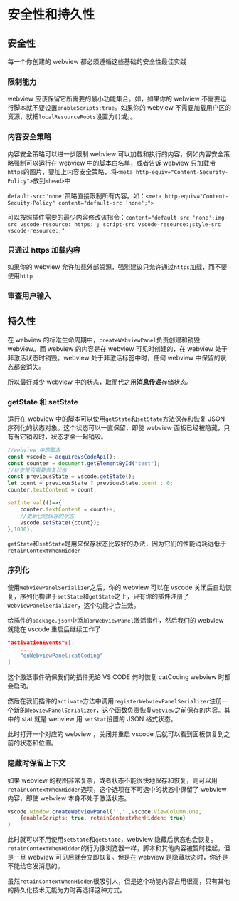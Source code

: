 # 安全性和持久性

## 安全性

每一个你创建的 webview 都必须遵循这些基础的安全性最佳实践

### 限制能力

webview 应该保留它所需要的最小功能集合。如，如果你的 webview 不需要运行脚本就不要设置`enableScripts:true`。如果你的 webview 不需要加载用户区的资源，就把`localResourceRoots`设置为`[]`或。。

### 内容安全策略

内容安全策略可以进一步限制 webview 可以加载和执行的内容，例如内容安全策略强制可以运行在 webview 中的脚本白名单，或者告诉 webview 只加载带`https`的图片，要加上内容安全策略，将`<meta http-equiv="Content-Security-Policy">`放到`<head>`中

`default-src:'none'`策略直接限制所有内容。如：`<meta http-equiv="Content-Secuity-Policy" content="default-src 'none';">`

可以按照插件需要的最少内容修改该指令：`content="default-src 'none';img-src vscode-resource: https:'; script-src vscode-resource:;style-src vscode-resource:;"`

### 只通过 https 加载内容

如果你的 webview 允许加载外部资源，强烈建议只允许通过`https`加载，而不要使用`http`

### 审查用户输入

## 持久性

在 webview 的标准生命周期中，`createWebviewPanel`负责创建和销毁 webview。而 webview 的内容是在 webview 可见时创建的，在 webview 处于非激活状态时销毁。webview 处于非激活标签中时，任何 webview 中保留的状态都会消失。

所以最好减少 webview 中的状态，取而代之用**消息传递**存储状态。

### getState 和 setState

运行在 webview 中的脚本可以使用`getState`和`setState`方法保存和恢复 JSON 序列化的状态对象。这个状态可以一直保留，即使 webview 面板已经被隐藏，只有当它销毁时，状态才会一起销毁。
```js
//webview 中的脚本
const vscode = acquireVsCodeApi();
const counter = document.getElementById("test");
//检查是否需要恢复状态
const previousState = vscode.getState();
let count = previousState ? previousState.count : 0;
counter.textContent = count;

setInterval(()=>{
    counter.textContent = count++;
    //更新已经保存的状态
    vscode.setState({count});
},1000);
```

`getState`和`setState`是用来保存状态比较好的办法，因为它们的性能消耗远低于`retainContextWhenHidden`

### 序列化

使用`WebviewPanelSerializer`之后，你的 webview 可以在 vscode 关闭后自动恢复，序列化构建于`setState`和`getState`之上，只有你的插件注册了`WebviewPanelSerializer`，这个功能才会生效。

给插件的`package.json`中添加`onWebviewPanel`激活事件，然后我们的 webview 就能在 vscode 重启后继续工作了
```json
"activationEvents":[
    ...,
    "onWebviewPanel:catCoding"
]
```
这个激活事件确保我们的插件无论 VS CODE 何时恢复 catCoding webview 时都会启动。

然后在我们插件的`activate`方法中调用`registerWebviewPanelSerializer`注册一个新的`WebviewPanelSerializer`，这个函数负责恢复`webview`之前保存的内容。其中的 stat 就是 webview 用 `setStat`设置的 JSON 格式状态。

此时打开一个对应的 webview ，关闭并重启 vscode 后就可以看到面板恢复到之前的状态和位置。

### 隐藏时保留上下文

如果 webview 的视图非常复杂，或者状态不能很快地保存和恢复，则可以用`retainContextWhenHidden`选项，这个选项在不可选中的状态中保留了 webview 内容，即使 webview 本身不处于激活状态。
```js
vscode.window.createWebviewPanel('','',vscode.ViewColumn.One,
    {enableScripts: true, retainContextWhenHidden: true}
)
```
此时就可以不用使用`setState`和`getState`，webview 隐藏后状态也会恢复。`retainContextWhenHidden`的行为像浏览器一样，脚本和其他内容被暂时挂起，但是一旦 webview 可见后就会立即恢复。但是在 webview 是隐藏状态时，你还是不能给它发消息的。

虽然`retainContextWhenHidden`很吸引人，但是这个功能内容占用很高，只有其他的持久化技术无能为力时再选择这种方式。